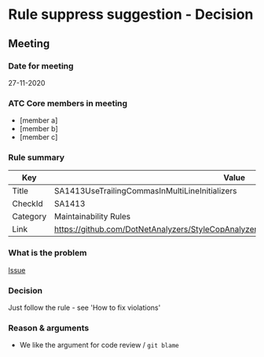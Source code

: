 # Rule suppress suggestion - Decision

## Meeting

### Date for meeting
27-11-2020

### ATC Core members in meeting
* [member a]
* [member b]
* [member c]

### Rule summary
| Key         | Value |
| ----------- |------------------------------------------------|
| Title       | SA1413UseTrailingCommasInMultiLineInitializers |
| CheckId     | SA1413 |
| Category    | Maintainability Rules |
| Link        | https://github.com/DotNetAnalyzers/StyleCopAnalyzers/blob/master/documentation/SA1413.md |

### What is the problem
[Issue](/issues/1)

### Decision
Just follow the rule - see 'How to fix violations'

### Reason & arguments
* We like the argument for code review / `git blame`
